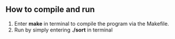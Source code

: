 ## How to compile and run
1. Enter **make** in terminal to compile the program via the Makefile.
2. Run by simply entering **./sort** in terminal